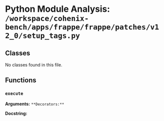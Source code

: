# Python Module Analysis: `/workspace/cohenix-bench/apps/frappe/frappe/patches/v12_0/setup_tags.py`

## Classes

No classes found in this file.


## Functions

### `execute`
**Arguments:** ``
**Decorators:** ``

**Docstring:**
```

```

